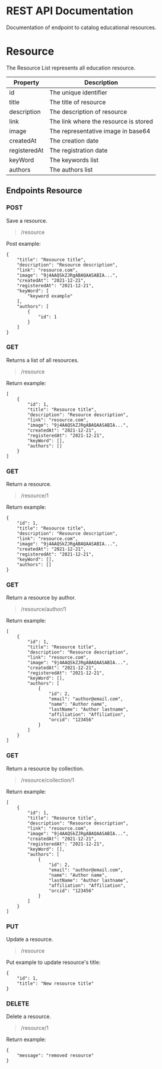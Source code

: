 # REST API Documentation

Documentation of endpoint to catalog educational resources.

# Resource

The Resource List represents all education resource.

|Property|Description|
|--|--|
|id|The unique identifier|
|title|The title of resource|
|description|The description of resource|
|link|The link where the resource is stored|
|image|The representative image in base64|
|createdAt|The creation date|
|registeredAt|The registration date|
|keyWord|The keywords list|
|authors|The authors list|

## Endpoints Resource

### POST

Save a resource.

> /resource

Post example:

	{
	    "title": "Resource title",
	    "description": "Resource description",
	    "link": "resource.com",
	    "image": "9j4AAQSkZJRgABAQAASABIA...",
	    "createdAt": "2021-12-21",
	    "registeredAt": "2021-12-21",
	    "keyWord": [
		    "keyword example"
	    ],
	    "authors": [
		    {
			    "id": 1
		    }
	    ]
	}

### GET

Returns a list of all resources.

> /resource

Return example:

    [
        {
            "id": 1,
            "title": "Resource title",
            "description": "Resource description",
            "link": "resource.com",
            "image": "9j4AAQSkZJRgABAQAASABIA...",
            "createdAt": "2021-12-21",
            "registeredAt": "2021-12-21",
            "keyWord": [],
            "authors": []
        }
    ]

### GET

Return a resource.

> /resource/1

Return example:

	{
	    "id": 1,
	    "title": "Resource title",
	    "description": "Resource description",
	    "link": "resource.com",
	    "image": "9j4AAQSkZJRgABAQAASABIA...",
	    "createdAt": "2021-12-21",
	    "registeredAt": "2021-12-21",
	    "keyWord": [],
	    "authors": []
	}

### GET

Return a resource by author.

> /resource/author/1

Return example:

    [
        {
            "id": 1,
            "title": "Resource title",
            "description": "Resource description",
            "link": "resource.com",
            "image": "9j4AAQSkZJRgABAQAASABIA...",
            "createdAt": "2021-12-21",
            "registeredAt": "2021-12-21",
            "keyWord": [],
            "authors": [
	            {
		            "id": 2,
		            "email": "author@email.com",
		            "name": "Author name",
		            "lastName": "Author lastname",
		            "affiliation": "Affiliation",
		            "orcid": "123456"
	            }
            ]
        }
    ]

### GET

Return a resource by collection.

> /resource/collection/1

Return example:

    [
        {
            "id": 1,
            "title": "Resource title",
            "description": "Resource description",
            "link": "resource.com",
            "image": "9j4AAQSkZJRgABAQAASABIA...",
            "createdAt": "2021-12-21",
            "registeredAt": "2021-12-21",
            "keyWord": [],
            "authors": [
	            {
		            "id": 2,
		            "email": "author@email.com",
		            "name": "Author name",
		            "lastName": "Author lastname",
		            "affiliation": "Affiliation",
		            "orcid": "123456"
	            }
            ]
        }
    ]

### PUT

Update a resource.

> /resource

Put example to update resource's title:

	{
        "id": 1,
	    "title": "New resource title"
	}

### DELETE

Delete a resource.

>/resource/1

Return example:

	{
        "message": "removed resource"
	}
